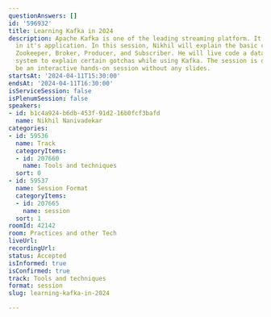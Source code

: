 ```yaml
---
questionAnswers: []
id: '596932'
title: Learning Kafka in 2024
description: Apache Kafka is one of the leading streaming platform. It is highly versatile
  in it's application. In this session, Nikhil will explain the basic concepts of
  Zookeeper, Broker, Producer, and Subscriber. He will live code a data processing
  system to explain certain gotchas while using Kafka. The session is designed to
  be an interactive hands-on session without any slides.
startsAt: '2024-04-11T15:30:00'
endsAt: '2024-04-11T16:30:00'
isServiceSession: false
isPlenumSession: false
speakers:
- id: b1c4a924-b6db-453f-91d2-16b0fcf3bafd
  name: Nikhil Nanivadekar
categories:
- id: 59536
  name: Track
  categoryItems:
  - id: 207660
    name: Tools and techniques
  sort: 0
- id: 59537
  name: Session Format
  categoryItems:
  - id: 207665
    name: session
  sort: 1
roomId: 42142
room: Practices and other Tech
liveUrl: 
recordingUrl: 
status: Accepted
isInformed: true
isConfirmed: true
track: Tools and techniques
format: session
slug: learning-kafka-in-2024

---
```

